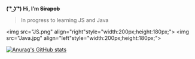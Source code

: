 **( ͡° ͜ʖ ͡°) Hi,  I’m ~~Sirapob~~**
> In progress to learning JS and Java


<img src="JS.png" align="right"style="width:200px;height:180px;">
<img src="Java.jpg" align="left"style="width:200px;height:180px;">


[![Anurag's GitHub stats](https://github-readme-stats.vercel.app/api?username=fluffyhugger)](https://github.com/Sirapob/github-readme-stats)

